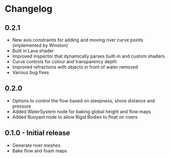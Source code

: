 Changelog
=========

0.2.1
-----
- New axis constraints for adding and moving river curve points (implemented by Winston)
- Built in Lava shader
- Improved inspector that dynamically parses built-in and custom shaders
- Curve controls for colour and transparency depth
- Improved refractions with objects in front of water removed
- Various bug fixes

0.2.0
-----

- Options to control the flow based on steepness, shore distance and pressure
- Added WaterSystem node for baking global height and flow maps
- Added Buoyant node to allow Rigid Bodies to float on rivers

0.1.0 - Initial release
-----

- Generate river meshes
- Bake flow and foam maps
